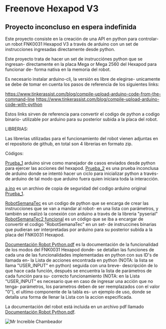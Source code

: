 # Freenove Hexapod V3
## Proyecto inconcluso en espera indefinida

Este proyecto consiste en la creación de una API en python para controlar-
un robot FNK0031 Hexapod V3 a través de arduino con un set de instrucciones
ingresadas directamente desde python.

Este proyecto trata de hacer un set de instrucciónes python que se ingresan-
directamente en la placa Mega or Mega 2560 del Hexapod para funcionar de-
forma nativa en la memoria del robot.

Es necesario instalar arduino-cli, la versión es libre de elegirse-
unicamente se debe de tomar en cuenta los pasos de referencia de los siguientes links:

https://www.tinkerassist.com/blog/compile-upload-arduino-code-from-the-command-line
https://www.tinkerassist.com/blog/compile-upload-arduino-code-with-python

Estos links sirven de referencia para convertir el codigo de python a codigo binario-
utilizable por arduino para su posterior subida a la placa del robot.


LIBRERIAS:

Las librerias utilizadas para el funcionamiento del robot vienen adjuntas en el repositorio de github, en total son 4 librerias en formato zip.

Códigos:

[Prueba_1](https://github.com/NeRvCobra/FNK0031-Hexapod/blob/main/Prueba_1/Prueba_1.ino) arduino sirve como manejador de casos enviados desde python para ejercer las acciones del hexapod.
[Prueba_2](https://github.com/NeRvCobra/FNK0031-Hexapod/blob/main/Prueba%202/Prueba%202.ino) es una prueba inconclusa de arduino donde se intentó hacer un ciclo para inicializar python a través-
de arduino de tal modo que arduino fuera quien iniciara toda la interacción.

[a.ino](https://github.com/NeRvCobra/FNK0031-Hexapod/blob/main/arduino-cli/arduino/a.ino) es un archivo de copia de seguridad del codigo arduino original [Prueba_1](https://github.com/NeRvCobra/FNK0031-Hexapod/blob/main/Prueba_1/Prueba_1.ino).

[RobotSemanaTec](https://github.com/NeRvCobra/FNK0031-Hexapod/blob/main/RobotSemanaTec/main.py) es un codigo de python que se encarga de crear las instrucciones que se van a mandar al robot-
en una lista con parámetros, y también se realizó la conexión con arduino a través de la libreria "pyserial"
[RobotSemanaTec2 funcional](https://github.com/NeRvCobra/FNK0031-Hexapod/blob/main/RobotSemanaTec2%20funcional/main.py) es un código que se iba a encargar de convertir el codigo "RobotSemanaTec" en un set-
de instruccines binarias que pudieran ser interpretadas por arduino para su posterior subida a la placa del FNK0031 Hexapod.

[Documentación Robot Python.pdf](https://github.com/NeRvCobra/FNK0031-Hexapod/blob/main/Documentacio%CC%81n%20Robot%20Python.pdf) es la documentación de la funcionalidad de los modos del FNK0031 Hexapod donde-
se detallan las funciones de cada una de las funcionalidades implementadas en python con sus ID's de llamada en-
la Lista de acciones encontrada en python (NOTA: la lista se llama "USER_INPUT" en python) seguida con una breve-
descripción de lo que hace cada función, después se encuentra la lista de parámetros de cada función para su-
correcto funcionamiento (NOTA: en la Lista "USER_INPUT" es necesario que en caso de ingresar una acción que no tenga-
parámetros, los parametros deben de ser reemplazados con el valor "0"), el ultimo componente de la tabla es-
un ejemplo de uso, donde se detalla una forma de llenar la Lista con la accion especificada.

La documentación del robot está incluida en un archivo pdf llamado [Documentación Robot Python.pdf](https://github.com/NeRvCobra/FNK0031-Hexapod/blob/main/Documentacio%CC%81n%20Robot%20Python.pdf).

![Mr Increible Chambeador](https://pbs.twimg.com/media/FwcajCzXgAEH4JK.png)
